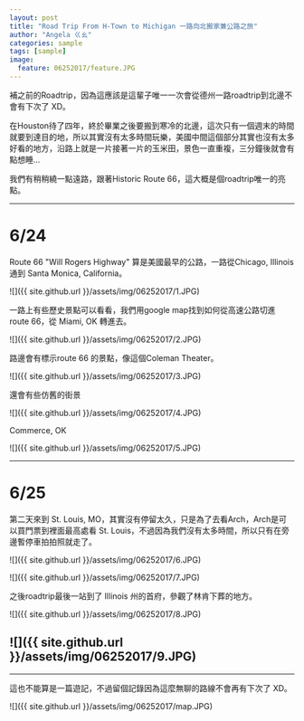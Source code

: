 ```yaml
---
layout: post
title: "Road Trip From H-Town to Michigan 一路向北搬家兼公路之旅"
author: "Angela ㄍㄠ"
categories: sample
tags: [sample]
image:
  feature: 06252017/feature.JPG
---
```


補之前的Roadtrip，因為這應該是這輩子唯一一次會從德州一路roadtrip到北邊不會有下次了 XD。

在Houston待了四年，終於畢業之後要搬到寒冷的北邊，這次只有一個週末的時間就要到達目的地，所以其實沒有太多時間玩樂，美國中間這個部分其實也沒有太多好看的地方，沿路上就是一片接著一片的玉米田，景色一直重複，三分鐘後就會有點想睡...

我們有稍稍繞一點遠路，跟著Historic Route 66，這大概是個roadtrip唯一的亮點。

--------------------------------------------------------------------------------------------------------------
# 6/24

Route 66 "Will Rogers Highway" 算是美國最早的公路，一路從Chicago, Illinois 通到 Santa Monica, California。

![]({{ site.github.url }}/assets/img/06252017/1.JPG)

一路上有些歷史景點可以看看，我們用google map找到如何從高速公路切進 route 66，從 Miami, OK 轉進去。

![]({{ site.github.url }}/assets/img/06252017/2.JPG)

路邊會有標示route 66 的景點，像這個Coleman Theater。

![]({{ site.github.url }}/assets/img/06252017/3.JPG)

還會有些仿舊的街景

![]({{ site.github.url }}/assets/img/06252017/4.JPG)

Commerce, OK

![]({{ site.github.url }}/assets/img/06252017/5.JPG)

--------------------------------------------------------------------------------------------------------------
# 6/25

第二天來到 St. Louis, MO，其實沒有停留太久，只是為了去看Arch，Arch是可以買門票到裡面最高處看 St. Louis，不過因為我們沒有太多時間，所以只有在旁邊暫停車拍拍照就走了。

![]({{ site.github.url }}/assets/img/06252017/6.JPG)

![]({{ site.github.url }}/assets/img/06252017/7.JPG)

之後roadtrip最後一站到了 Illinois 州的首府，參觀了林肯下葬的地方。

![]({{ site.github.url }}/assets/img/06252017/8.JPG)

![]({{ site.github.url }}/assets/img/06252017/9.JPG)
--------------------------------------------------------------------------------------------------------------
--------------------------------------------------------------------------------------------------------------

這也不能算是一篇遊記，不過留個記錄因為這麼無聊的路線不會再有下次了 XD。

![]({{ site.github.url }}/assets/img/06252017/map.JPG)
